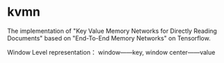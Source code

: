 # kvmn 
The implementation of "Key Value Memory Networks for Directly Reading Documents" based on "End-To-End Memory Networks" on Tensorflow.

Window Level representation： window——key, window center——value
